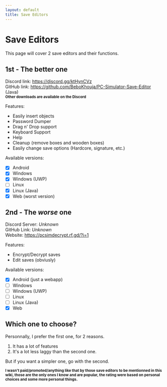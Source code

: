 ```yaml
---
layout: default
title: Save Editors
---
```


# Save Editors
This page will cover 2 save editors and their functions.

## 1st - The better one
Discord link: https://discord.gg/ktHynCVz \
GitHub link: https://github.com/BeboKhouja/PC-Simulator-Save-Editor (Java)\
<sup>**Other downloads are available on the Discord**</sup>

Features:
- Easily insert objects
- Password Dumper
- Drag n' Drop support
- Keyboard Support
- Help
- Cleanup (remove boxes and wooden boxes)
- Easily change save options (Hardcore, signature, etc.)

Available versions:
- [X] Android
- [X] Windows
- [X] Windows (UWP)
- [ ] Linux
- [X] Linux (Java)
- [X] Web (worst version)

## 2nd - The *worse* one
Discord Server: *Unknown*\
GitHub Link: *Unknown*\
Website: https://pcsimdecrypt.rf.gd/?i=1

Features:
- Encrypt/Decrypt saves
- Edit saves (obviusly)

Available versions:
- [X] Android (just a webapp)
- [ ] Windows
- [ ] Windows (UWP)
- [ ] Linux
- [ ] Linux (Java)
- [X] Web

## Which one to choose?
Personnally, I prefer the first one, for 2 reasons.

1. It has a lot of features
2. It's a lot less laggy than the second one.

But if you want a simpler one, go with the second.

<sup>**I wasn't paid/promoted/anything like that by those save editors to be mentionned in this wiki, those are the only ones I know and are popular, the rating were based on personal choices and some more personal things.**</sup>
